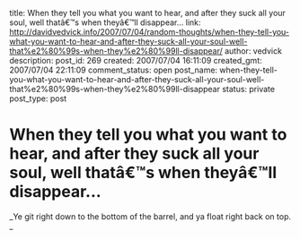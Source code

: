 title: When they tell you what you want to hear, and after they suck all your soul, well thatâ€™s when theyâ€™ll disappear...
link: http://davidvedvick.info/2007/07/04/random-thoughts/when-they-tell-you-what-you-want-to-hear-and-after-they-suck-all-your-soul-well-that%e2%80%99s-when-they%e2%80%99ll-disappear/
author: vedvick
description: 
post_id: 269
created: 2007/07/04 16:11:09
created_gmt: 2007/07/04 22:11:09
comment_status: open
post_name: when-they-tell-you-what-you-want-to-hear-and-after-they-suck-all-your-soul-well-that%e2%80%99s-when-they%e2%80%99ll-disappear
status: private
post_type: post

# When they tell you what you want to hear, and after they suck all your soul, well thatâ€™s when theyâ€™ll disappear...

_Ye git right down to the bottom of the barrel, and ya float right back on top. _